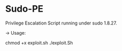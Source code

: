 # Sudo-PE
Privilege Escalation Script running under sudo 1.8.27.

-> Usage:

chmod +x exploit.sh
./exploit.Sh
